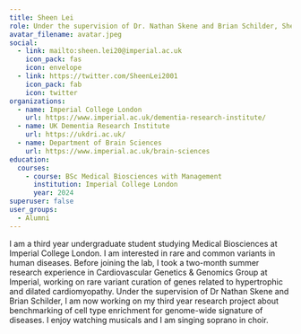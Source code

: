 ```yaml
---
title: Sheen Lei
role: Under the supervision of Dr. Nathan Skene and Brian Schilder, Sheen worked on her third-year research project (Medical Biosciences, ICL), benchmarking cell type enrichment for genome-wide disease signatures.
avatar_filename: avatar.jpeg
social:
  - link: mailto:sheen.lei20@imperial.ac.uk
    icon_pack: fas
    icon: envelope
  - link: https://twitter.com/SheenLei2001
    icon_pack: fab
    icon: twitter
organizations:
  - name: Imperial College London
    url: https://www.imperial.ac.uk/dementia-research-institute/
  - name: UK Dementia Research Institute
    url: https://ukdri.ac.uk/
  - name: Department of Brain Sciences
    url: https://www.imperial.ac.uk/brain-sciences
education:
  courses:
    - course: BSc Medical Biosciences with Management
      institution: Imperial College London
      year: 2024
superuser: false
user_groups:
  - Alumni
---
```

I am a third year undergraduate student studying Medical Biosciences at Imperial College London. I am interested in rare and common variants in human diseases. Before joining the lab, I took a two-month summer research experience in Cardiovascular Genetics & Genomics Group at Imperial, working on rare variant curation of genes related to hypertrophic and dilated cardiomyopathy.
Under the supervision of Dr Nathan Skene and Brian Schilder, I am now working on my third year research project about benchmarking of cell type enrichment for genome-wide signature of diseases. I enjoy watching musicals and I am singing soprano in choir.

